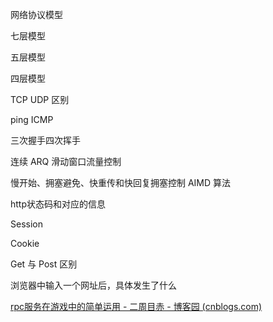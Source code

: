 网络协议模型

七层模型

五层模型

四层模型

TCP UDP 区别

ping ICMP

三次握手四次挥手

连续 ARQ 滑动窗口流量控制

慢开始、拥塞避免、快重传和快回复拥塞控制 AIMD 算法

http状态码和对应的信息

Session

Cookie

Get 与 Post 区别

浏览器中输入一个网址后，具体发生了什么

[rpc服务在游戏中的简单运用 - 二周目赤 - 博客园 (cnblogs.com)](https://www.cnblogs.com/cr1719/p/13866841.html)